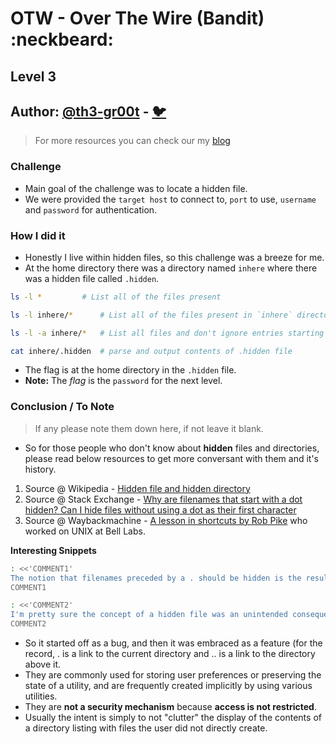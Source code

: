 # OTW - Over The Wire (Bandit) :neckbeard:

## Level 3
## Author: [@th3-gr00t](https://th33-gr00t.tk/) -  [:bird:](https://twitter.com/th3_gr00t/)

> For more resources you can check our my [blog](https://th33gr00t.blogspot.com/)

### Challenge

- Main goal of the challenge was to locate a hidden file.
- We were provided the `target host` to connect to, `port` to use, `username` and `password` for authentication.

### How I did it

- Honestly I live within hidden files, so this challenge was a breeze for me.
- At the home directory there was a directory named `inhere` where there was a hidden file called `.hidden`.

```sh
ls -l * 		# List all of the files present

ls -l inhere/* 		# List all of the files present in `inhere` directory

ls -l -a inhere/* 	# List all files and don't ignore entries starting with

cat inhere/.hidden	# parse and output contents of .hidden file
```


- The flag is at the home directory in the `.hidden` file.
- **Note:** The *flag* is the `password` for the next level.

### Conclusion / To Note

> If any please note them down here, if not leave it blank.

- So for those people who don't know about **hidden** files and directories, please read below resources to get more conversant with them and it's history.

1. Source @ Wikipedia - [Hidden file and hidden directory](https://en.wikipedia.org/wiki/Hidden_file_and_hidden_directory)
2. Source @ Stack Exchange - [Why are filenames that start with a dot hidden? Can I hide files without using a dot as their first character](https://unix.stackexchange.com/questions/88875/why-are-filenames-that-start-with-a-dot-hidden-can-i-hide-files-without-using-a)
3. Source @ Waybackmachine - [A lesson in shortcuts by Rob Pike](https://web.archive.org/web/20140803082229if_/https://plus.google.com/+RobPikeTheHuman/posts/R58WgWwN9jp) who worked on UNIX at Bell Labs.

**Interesting Snippets**

```sh
: <<'COMMENT1'
The notion that filenames preceded by a . should be hidden is the result of a software bug in the early days of Unix. When the special . and .. directory entries were added to the filesystem, it was decided that the ls command should not display them. However, the program was mistakenly written to exclude any file whose name started with a . character, rather than the exact names . or ...
COMMENT1

: <<'COMMENT2'
I'm pretty sure the concept of a hidden file was an unintended consequence. It was certainly a mistake.
COMMENT2
``` 

- So it started off as a bug, and then it was embraced as a feature (for the record, . is a link to the current directory and .. is a link to the directory above it.
- They are commonly used for storing user preferences or preserving the state of a utility, and are frequently created implicitly by using various utilities.
- They are **not a security mechanism** because **access is not restricted**.
- Usually the intent is simply to not "clutter" the display of the contents of a directory listing with files the user did not directly create.
